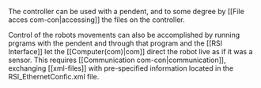 The controller can be used with a pendent, and to some degree by [[File acces com-con|accessing]] the files on the controller.

Control of the robots movements can also be accomplished by running prgrams with the pendent and through that program and the [[RSI Interface]] let the [[Computer(com)|com]] direct the robot live as if it was a sensor. This requires [[Communication com-con|communication]], exchanging [[xml-files]] with pre-specified information located in the RSI_EthernetConfic.xml file.